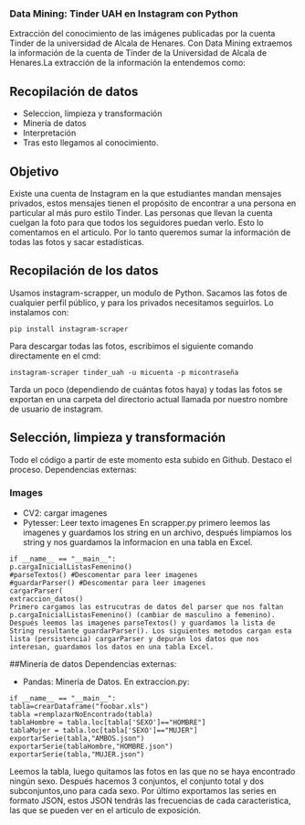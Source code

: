 ### Data Mining: Tinder UAH en Instagram con Python
Extracción del conocimiento de las imágenes publicadas por la cuenta Tinder de la universidad de Alcala de Henares.
Con Data Mining extraemos la información de la cuenta de Tinder de la Universidad de Alcala de Henares.La extracción de la información la entendemos como:

## Recopilación de datos
* Seleccion, limpieza y transformación
* Minería de datos
* Interpretación
* Tras esto llegamos al conocimiento.

## Objetivo
Existe una cuenta de Instagram en la que estudiantes mandan mensajes privados, estos mensajes tienen el propósito de encontrar a una persona en particular al más puro estilo Tinder. Las personas que llevan la cuenta cuelgan la foto para que todos los seguidores puedan verlo. Esto lo comentamos en el articulo. Por lo tanto queremos sumar la información de todas las fotos y sacar estadísticas.

## Recopilación de los datos
Usamos instagram-scrapper, un modulo de Python. Sacamos las fotos de cualquier perfil público, y para los privados necesitamos seguirlos. Lo instalamos con:
```
pip install instagram-scraper
```

Para descargar todas las fotos, escribimos el siguiente comando directamente en el cmd:
```
instagram-scraper tinder_uah -u micuenta -p micontraseña
```

Tarda un poco (dependiendo de cuántas fotos haya) y todas las fotos se exportan en una carpeta del directorio actual llamada por nuestro nombre de usuario de instagram.

## Selección, limpieza y transformación
Todo el código a partir de este momento esta subido en Github. Destaco el proceso. Dependencias externas:

### Images
* CV2: cargar imagenes
* Pytesser: Leer texto imagenes
En scrapper.py primero leemos las imagenes y guardamos los string en un archivo, después limpiamos los string y nos guardamos la informacion en una tabla en Excel.
```
if __name__ == "__main__":
p.cargaInicialListasFemenino()
#parseTextos() #Descomentar para leer imagenes
#guardarParser() #Descomentar para leer imagenes
cargarParser(
extraccion_datos()
Primero cargamos las estrucutras de datos del parser que nos faltan p.cargaInicialListasFemenino() (cambiar de masculino a femenino). Después leemos las imagenes parseTextos() y guardamos la lista de String resultante guardarParser(). Los siguientes metodos cargan esta lista (persistencia) cargarParser y depuran los datos que nos interesan, guardamos los datos en una tabla Excel.
```
##Minería de datos
Dependencias externas:

* Pandas: Minería de Datos.
En extraccion.py:
```
if __name__ == "__main__":
tabla=crearDataframe("foobar.xls")
tabla =remplazarNoEncontrado(tabla)
tablaHombre = tabla.loc[tabla['SEXO']=="HOMBRE"]
tablaMujer = tabla.loc[tabla['SEXO']=="MUJER"]
exportarSerie(tabla,"AMBOS.json")
exportarSerie(tablaHombre,"HOMBRE.json")
exportarSerie(tabla,"MUJER.json")
```
Leemos la tabla, luego quitamos las fotos en las que no se haya encontrado ningún sexo. Después hacemos 3 conjuntos, el conjunto total y dos subconjuntos,uno para cada sexo. Por último exportamos las series en formato JSON, estos JSON tendrás las frecuencias de cada caracteristica, las que se pueden ver en el articulo de exposición.
